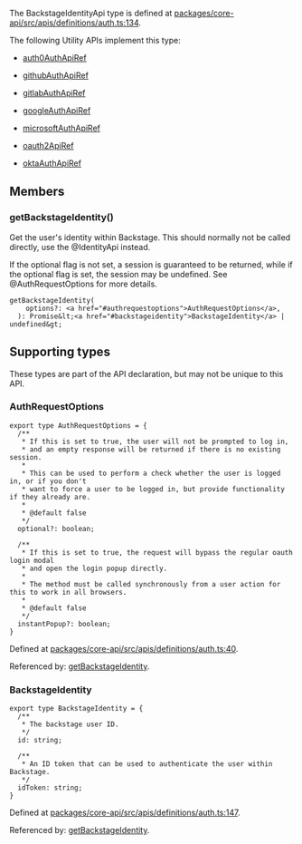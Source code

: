 The BackstageIdentityApi type is defined at
[packages/core-api/src/apis/definitions/auth.ts:134](https://github.com/spotify/backstage/blob/0406ace29aba7332a98ff9ef9feedd65adc75223/packages/core-api/src/apis/definitions/auth.ts#L134).

The following Utility APIs implement this type:

- [auth0AuthApiRef](./README.md#auth0auth)

- [githubAuthApiRef](./README.md#githubauth)

- [gitlabAuthApiRef](./README.md#gitlabauth)

- [googleAuthApiRef](./README.md#googleauth)

- [microsoftAuthApiRef](./README.md#microsoftauth)

- [oauth2ApiRef](./README.md#oauth2)

- [oktaAuthApiRef](./README.md#oktaauth)

## Members

### getBackstageIdentity()

Get the user's identity within Backstage. This should normally not be called
directly, use the @IdentityApi instead.

If the optional flag is not set, a session is guaranteed to be returned, while
if the optional flag is set, the session may be undefined. See
@AuthRequestOptions for more details.

```
getBackstageIdentity(
    options?: <a href="#authrequestoptions">AuthRequestOptions</a>,
  ): Promise&lt;<a href="#backstageidentity">BackstageIdentity</a> | undefined&gt;
```

## Supporting types

These types are part of the API declaration, but may not be unique to this API.

### AuthRequestOptions

```
export type AuthRequestOptions = {
  /**
   * If this is set to true, the user will not be prompted to log in,
   * and an empty response will be returned if there is no existing session.
   *
   * This can be used to perform a check whether the user is logged in, or if you don't
   * want to force a user to be logged in, but provide functionality if they already are.
   *
   * @default false
   */
  optional?: boolean;

  /**
   * If this is set to true, the request will bypass the regular oauth login modal
   * and open the login popup directly.
   *
   * The method must be called synchronously from a user action for this to work in all browsers.
   *
   * @default false
   */
  instantPopup?: boolean;
}
```

Defined at
[packages/core-api/src/apis/definitions/auth.ts:40](https://github.com/spotify/backstage/blob/0406ace29aba7332a98ff9ef9feedd65adc75223/packages/core-api/src/apis/definitions/auth.ts#L40).

Referenced by: [getBackstageIdentity](#getbackstageidentity).

### BackstageIdentity

```
export type BackstageIdentity = {
  /**
   * The backstage user ID.
   */
  id: string;

  /**
   * An ID token that can be used to authenticate the user within Backstage.
   */
  idToken: string;
}
```

Defined at
[packages/core-api/src/apis/definitions/auth.ts:147](https://github.com/spotify/backstage/blob/0406ace29aba7332a98ff9ef9feedd65adc75223/packages/core-api/src/apis/definitions/auth.ts#L147).

Referenced by: [getBackstageIdentity](#getbackstageidentity).
